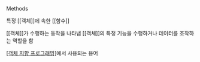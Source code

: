 Methods

특정 [[객체]]에 속한 [[함수]]

[[객체]]가 수행하는 동작을 나타냄
[[객체]]의 특정 기능을 수행하거나 데이터를 조작하는 역할을 함

[[객체 지향 프로그래밍]](OOP)에서 사용되는 용어